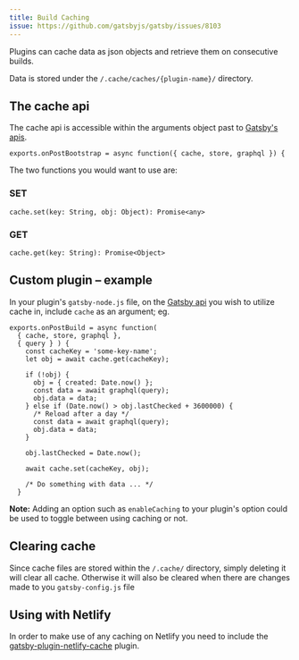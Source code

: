 ```yaml
---
title: Build Caching
issue: https://github.com/gatsbyjs/gatsby/issues/8103
---
```


Plugins can cache data as json objects and retrieve them on consecutive builds.

Data is stored under the `/.cache/caches/{plugin-name}/` directory.


## The cache api

The cache api is accessible within the arguments object past to [Gatsby's apis](/docs/node-apis/).
```
exports.onPostBootstrap = async function({ cache, store, graphql }) {
```


The two functions you would want to use are:

### SET
`cache.set(key: String, obj: Object): Promise<any>`

### GET
`cache.get(key: String): Promise<Object>`



## Custom plugin – example

In your plugin's `gatsby-node.js` file, on the [Gatsby api](/docs/node-apis/) you wish to utilize cache in, include `cache` as an argument; eg.

```
exports.onPostBuild = async function(
  { cache, store, graphql },
  { query } ) {
    const cacheKey = 'some-key-name';
    let obj = await cache.get(cacheKey);

    if (!obj) {
      obj = { created: Date.now() };      
      const data = await graphql(query);
      obj.data = data;
    } else if (Date.now() > obj.lastChecked + 3600000) {
      /* Reload after a day */
      const data = await graphql(query);
      obj.data = data;
    }
    
    obj.lastChecked = Date.now();    

    await cache.set(cacheKey, obj);
    
    /* Do something with data ... */
  }
```

**Note:** Adding an option such as `enableCaching` to your plugin's option could be used to toggle between using caching or not.


## Clearing cache

Since cache files are stored within the `/.cache/` directory, simply deleting it will clear all cache.
Otherwise it will also be cleared when there are changes made to you `gatsby-config.js` file


## Using with Netlify

In order to make use of any caching on Netlify you need to include the [gatsby-plugin-netlify-cache](/packages/gatsby-plugin-netlify-cache/) plugin.
